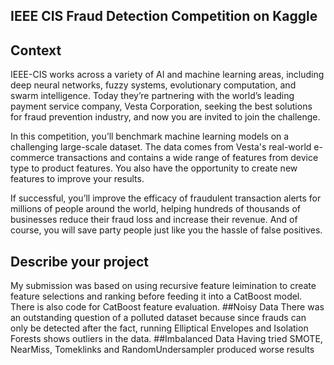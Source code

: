 
## IEEE CIS Fraud Detection Competition on Kaggle
## Context
IEEE-CIS works across a variety of AI and machine learning areas, including deep neural networks, fuzzy systems, evolutionary computation, and swarm intelligence. Today they’re partnering with the world’s leading payment service company, Vesta Corporation, seeking the best solutions for fraud prevention industry, and now you are invited to join the challenge.

In this competition, you’ll benchmark machine learning models on a challenging large-scale dataset. The data comes from Vesta's real-world e-commerce transactions and contains a wide range of features from device type to product features. You also have the opportunity to create new features to improve your results.

If successful, you’ll improve the efficacy of fraudulent transaction alerts for millions of people around the world, helping hundreds of thousands of businesses reduce their fraud loss and increase their revenue. And of course, you will save party people just like you the hassle of false positives.
## Describe your project

My submission was based on using recursive feature leimination to create feature selections and ranking before feeding it into a CatBoost model.
There is also code for CatBoost feature evaluation.
##Noisy Data
There was an outstanding question of a polluted dataset because since frauds can only be detected after the fact, running Elliptical Envelopes and Isolation Forests shows outliers in the data.
##Imbalanced Data
Having tried SMOTE, NearMiss, Tomeklinks and RandomUndersampler produced worse results
